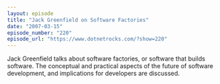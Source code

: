 ```yaml
---
layout: episode
title: "Jack Greenfield on Software Factories"
date: "2007-03-15"
episode_number: "220"
episode_url: "https://www.dotnetrocks.com/?show=220"
---
```


Jack Greenfield talks about software factories, or software that builds software. The conceptual and practical aspects of the future of software development, and implications for developers are discussed.
